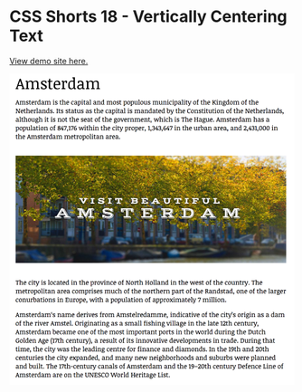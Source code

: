 # CSS Shorts 18 - Vertically Centering Text

[View demo site here.](https://webdevtuts.github.io/css_shorts_18_vertically_centering_text/)

![Preview](screenshot.png)
